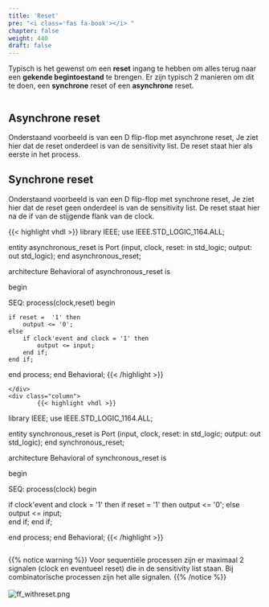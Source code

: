 ```yaml
---
title: 'Reset'
pre: "<i class='fas fa-book'></i> "
chapter: false
weight: 440
draft: false
---
```


Typisch is het gewenst om een **reset** ingang te hebben om alles terug naar een **gekende begintoestand** te brengen. Er zijn typisch 2 manieren om dit te doen, een **synchrone** reset of een **asynchrone** reset.


<div class="multicolumn">
    <div class="column">

<h2>Asynchrone reset </h2>
Onderstaand voorbeeld is van een D flip-flop met asynchrone reset, Je ziet hier dat de reset onderdeel is van de sensitivity list. De reset staat hier als eerste in het process.      
    </div>
    <div class="column">

<h2>Synchrone reset </h2>
Onderstaand voorbeeld is van een D flip-flop met synchrone reset, Je ziet hier dat de reset geen onderdeel is van de sensitivity list. De reset staat hier na de if van de stijgende flank van de clock.   
    </div>
</div>

<div class="multicolumn">
    <div class="column">

{{< highlight vhdl >}}
library IEEE;
use IEEE.STD_LOGIC_1164.ALL;


entity asynchronous_reset is
Port (input, clock, reset: in std_logic;
        output: out std_logic);
end asynchronous_reset;

architecture Behavioral of asynchronous_reset is

begin

SEQ: process(clock,reset)
begin

    if reset =  '1' then
        output <= '0';
    else
        if clock'event and clock = '1' then
            output <= input;    
        end if;
    end if;

end process;
end Behavioral;
        {{< /highlight >}}

    </div>
    <div class="column">      
            {{< highlight vhdl >}}
library IEEE;
use IEEE.STD_LOGIC_1164.ALL;


entity synchronous_reset is
  Port (input, clock, reset: in std_logic;
        output: out std_logic);
end synchronous_reset;

architecture Behavioral of synchronous_reset is

begin

SEQ: process(clock)
begin
 
   if clock'event and clock = '1' then
       if reset =  '1' then
            output <= '0';
        else
            output <= input;    
        end if;
    end if;

end process;
end Behavioral;
        {{< /highlight >}}        
    </div>
</div>
  

{{% notice warning %}}
Voor sequentiële processen zijn er maximaal 2 signalen (clock en eventueel reset) die in de sensitivity list staan. Bij combinatorische processen zijn het alle signalen.
{{% /notice %}}
<br/>
<br/>
![ff_withreset.png](/images/wavedrom/ff_withreset.png)